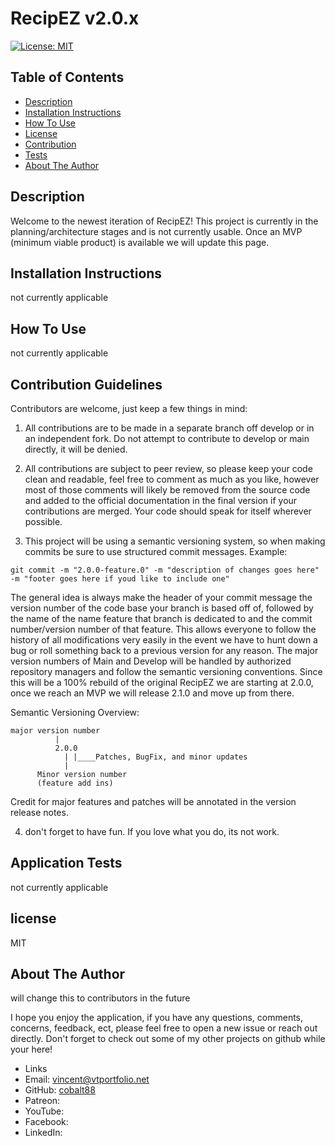 # RecipEZ v2.0.x
[![License: MIT](https://img.shields.io/badge/License-MIT-yellow.svg)](https://opensource.org/licenses/MIT)

 ## Table of Contents

- [Description](#overall-description)
- [Installation Instructions](#installation-instructions)
- [How To Use](#instructions/how-to-use)
- [License](#license)
- [Contribution](#contribution-guidelines)
- [Tests](#application-tests)
- [About The Author](#about-the-author)



 ## Description 
  Welcome to the newest iteration of RecipEZ! This project is currently in the planning/architecture stages and is not currently usable. Once an MVP (minimum viable product) is available we will update this page. 
 
 ## Installation Instructions
 not currently applicable
 
 ## How To Use
 not currently applicable
 
 ## Contribution Guidelines

 Contributors are welcome, just keep a few things in mind:

1. All contributions are to be made in a separate branch off develop or in an independent fork. Do not attempt to contribute to develop or main directly, it will be denied.

2. All contributions are subject to peer review, so please keep your code clean and readable, feel free to comment as much as you like, however most of those comments will likely be removed from the source code and added to the official documentation in the final version if your contributions are merged. Your code should speak for itself wherever possible. 

3. This project will be using a semantic versioning system, so when making commits be sure to use structured commit messages. 
Example: 
```
git commit -m "2.0.0-feature.0" -m "description of changes goes here" -m "footer goes here if youd like to include one"
```
The general idea is always make the header of your commit message the version number of the code base your branch is based off of, followed by the name of the name feature that branch is dedicated to and the commit number/version number of that feature. This allows everyone to follow the history of all modifications very easily in the event we have to hunt down a bug or roll something back to a previous version for any reason. 
The major version numbers of Main and Develop will be handled by authorized repository managers and follow the semantic versioning conventions. Since this will be a 100% rebuild of the original RecipEZ we are starting at 2.0.0, once we reach an MVP we will release 2.1.0 and move up from there. 

Semantic Versioning Overview:
```
major version number
          |
          2.0.0
            | |____Patches, BugFix, and minor updates
            |
      Minor version number
      (feature add ins)
```

Credit for major features and patches will be annotated in the version release notes.

4. don't forget to have fun. If you love what you do, its not work.


## Application Tests
not currently applicable 

## license
MIT 

## About The Author
will change this to contributors in the future

I hope you enjoy the application, if you have any questions, comments, concerns, feedback, ect, 
please feel free to open a new issue or reach out directly. Don't forget to check out some of my other projects on github while your here!
- Links
 - Email: [vincent@vtportfolio.net](vincent@vtportfolio.net)
 - GitHub: [cobalt88](https://github.com/cobalt88)
 - Patreon: []()
 - YouTube: []()
 - Facebook: []()
 - LinkedIn: []()

